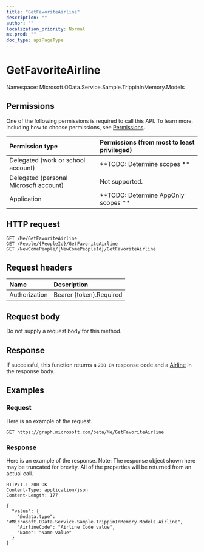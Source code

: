```yaml
---
title: "GetFavoriteAirline"
description: ""
author: ""
localization_priority: Normal
ms.prod: ""
doc_type: apiPageType
---
```


# GetFavoriteAirline

Namespace: Microsoft.OData.Service.Sample.TrippinInMemory.Models



## Permissions
One of the following permissions is required to call this API. To learn more, including how to choose permissions, see [Permissions](/concepts/permissions-reference.md).

|Permission type|Permissions (from most to least privileged)|
|:---|:---|
|Delegated (work or school account)|**TODO: Determine scopes **|
|Delegated (personal Microsoft account)|Not supported.|
|Application|**TODO: Determine AppOnly scopes **|

## HTTP request
<!-- {
  "blockType": "ignored"
}
-->
``` http
GET /Me/GetFavoriteAirline
GET /People/{PeopleId}/GetFavoriteAirline
GET /NewComePeople/{NewComePeopleId}/GetFavoriteAirline
```

## Request headers
|Name|Description|
|:---|:---|
|Authorization|Bearer {token}.Required|

## Request body
Do not supply a request body for this method.

## Response
If successful, this function returns a `200 OK` response code and a [Airline](../resources/microsoft.odata.service.sample.trippininmemory.models-airline.md) in the response body.

## Examples

### Request
Here is an example of the request.
<!-- {
  "blockType": "request",
  "name": "person_getfavoriteairline"
}
-->
``` http
GET https://graph.microsoft.com/beta/Me/GetFavoriteAirline
```

### Response
Here is an example of the response. Note: The response object shown here may be truncated for brevity. All of the properties will be returned from an actual call.
<!-- {
  "blockType": "response",
  "truncated": true,
  "@odata.type": "microsoft.odata.service.sample.trippininmemory.models.airline"
}
-->
``` http
HTTP/1.1 200 OK
Content-Type: application/json
Content-Length: 177

{
  "value": {
    "@odata.type": "#Microsoft.OData.Service.Sample.TrippinInMemory.Models.Airline",
    "AirlineCode": "Airline Code value",
    "Name": "Name value"
  }
}
```

